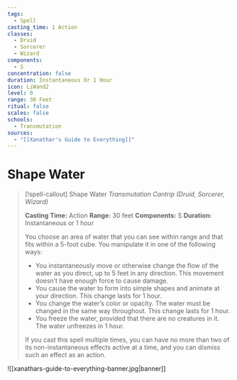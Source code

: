 ```yaml
---
tags:
  - Spell
casting_time: 1 Action
classes:
  - Druid
  - Sorcerer
  - Wizard
components:
  - S
concentration: false
duration: Instantaneous Or 1 Hour
icon: LiWand2
level: 0
range: 30 Feet
ritual: false
scales: false
schools:
  - Transmutation
sources:
  - "[[Xanathar's Guide to Everything]]"
---
```


# Shape Water

>[!spell-callout] Shape Water
>_Transmutation Cantrip (Druid, Sorcerer, Wizard)_
>
>**Casting Time:** Action
>**Range:** 30 feet
>**Components:** S
>**Duration:** Instantaneous or 1 hour
>
>You choose an area of water that you can see within range and that fits within a 5-foot cube. You manipulate it in one of the following ways:
>
>* You instantaneously move or otherwise change the flow of the water as you direct, up to 5 feet in any direction. This movement doesn’t have enough force to cause damage.
>* You cause the water to form into simple shapes and animate at your direction. This change lasts for 1 hour.
>* You change the water’s color or opacity. The water must be changed in the same way throughout. This change lasts for 1 hour.
>* You freeze the water, provided that there are no creatures in it. The water unfreezes in 1 hour.
>
>If you cast this spell multiple times, you can have no more than two of its non-instantaneous effects active at a time, and you can dismiss such an effect as an action.

![[xanathars-guide-to-everything-banner.jpg|banner]]
